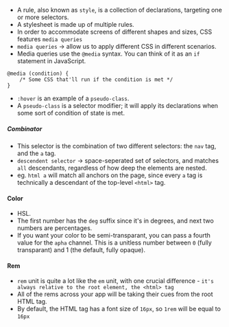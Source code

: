 - A rule, also known as `style`, is a collection of declarations, targeting one or more selectors.
- A stylesheet is made up of multiple rules.
- In order to accommodate screens of different shapes and sizes, CSS features `media queries`
- `media queries` -> allow us to apply different CSS in different scenarios. 
- Media queries use the `@media` syntax. You can think of it as an `if` statement in JavaScript.
```
@media (condition) {
    /* Some CSS that'll run if the condition is met */
}
```
- `:hover` is an example of a `pseudo-class`.
- A `pseudo-class` is a selector modifier; it will apply its declarations when some sort of condition of state is met.
##### Combinator
- This selector is the combination of two different selectors: the `nav` tag, and the `a` tag.
- `descendent selector` -> space-seperated set of selectors, and matches `all` descendants, regardless of how deep the elements are nested.
- eg. `html a` will match all anchors on the page, since every `a` tag is technically a descendant of the top-level `<html>` tag.
#### Color
- HSL.
- The first number has the `deg` suffix since it's in degrees, and next two numbers are percentages.
- If you want your color to be semi-transparant, you can pass a fourth value for the `apha` channel. This is a unitless number between `0` (fully transparant) and 1 (the default, fully opaque).
#### Rem
- `rem` unit is quite a lot like the `em` unit, with one crucial difference - `it's always relative to the root element, the <html> tag`
- All of the rems across your app will be taking their cues from the root HTML tag. 
- By default, the HTML tag has a font size of `16px`, so `1rem` will be equal to `16px`
